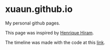 # xuaun.github.io
My personal github pages.

This page was inspired by [Henrique Hiram](https://github.com/henriquenunez/henriquenunez.github.io).

The timeline was made with the code at this [link](https://codepen.io/htmlcodex/pen/LYGjPgV).
